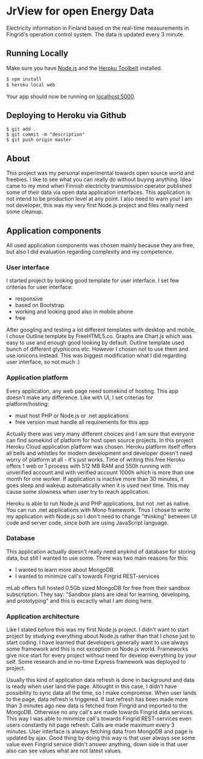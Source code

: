 # JrView for open Energy Data

Electricity information in Finland based on the real-time measurements in Fingrid's operation control system. The data is updated every 3 minute.

## Running Locally

Make sure you have [Node.js](http://nodejs.org/) and the [Heroku Toolbelt](https://toolbelt.heroku.com/) installed.

```sh
$ npm install
$ heroku local web
```

Your app should now be running on [localhost:5000](http://localhost:5000/).

## Deploying to Heroku via Github

```
$ git add .
$ git commit -m "description"
$ git push origin master
```

## About

This project was my personal experimental towards open source world and freebies. I like to see what you can really do without buying anything. Idea came to my mind when Finnish electricity transmission operator published some of their data via open data application interfaces. This application is not intend to be production level at any point. I also need to warn you! I am not developer, this was my very first Node.js project and files really need some cleanup.

## Application components

All used application components was chosen mainly because they are free, but also I did evaluation regarding complexity and my competence.

### User interface

I started project by looking good template for user interface. I set few criterias for user interface:
* responsive
* based on Bootstrap
* working and looking good also in mobile phone
* free

After googling and testing a lot different templates with desktop and mobile, I chose Outline template by FreeHTML5.co.
Graphs are Chart.js which was easy to use and enough good looking by default. Outline template used bunch of different glyphicons etc. However I chosen not to use them and use ionicons instead. This was biggest modification what I did regarding user interface, so not much :)

### Application platform
Every application, any web page need somekind of hosting. This app doesn't make any difference. Like with UI, I set criterias for platform/hosting:
* must host PHP or Node.js or .net applications
* free version must handle all requirements for this app

Actually there was very many different choices and I am sure that everyone can find somekind of platform for host open source projects. In this project Heroku Cloud application platform was chosen. Heroku platform itself offers all bells and whistles for modern development and developer doesn't need worry of platform at all - it's just works. Time of writing this free Heroku offers 1 web or 1 process with 512 MB RAM and 550h running with unverified account and with verified account 1000h which is more than one month for one worker. If application is inactive more than 30 minutes, it goes sleep and wakeup automatically when it is used next time. This may cause some slowness when user try to reach application.

Heroku is able to run Node.js and PHP applications, but not .net as native. You can run .net applications with Mono framework. Thus I chose to write my application with Node.js so I don't need to change "thinking" between UI code and server code, since both are using JavaScript language.

### Database
This application actually doesn't really need anykind of database for storing data, but still I wanted to use some. There was two main reasons for this:
* I wanted to learn more about MongoDB
* I wanted to minimize call's towards Fingrid REST-services

mLab offers full hosted 0.5Gb sized MongoDB for free from their sandbox subscription. They say: "Sandbox plans are ideal for learning, developing, and prototyping" and this is excactly what I am doing here.

### Application architecture
Like I stated before this was my first Node.js project. I didn't want to start project by studying everything about Node.js rather than that I chose just to start coding. I have learned that developers generally want to use always some framework and this is not exception on Node.js world. Frameworks give nice start for every project without need for develop everything by your self. Some research and in no-time Express framework was deployed to project.

Usually this kind of application data refresh is done in background and data is ready when user land the page. Altought in this case, I didn't have possibility to sync data all the time, so I make compromise. When user lands to the page, data refresh is triggered. If last refresh has been made more than 3 minutes ago new data is fetched from Fingrid and imported to the MongoDB. Otherwise no any call's are made towards Fingrid data services. This way I was able to minimize call's towards Fingrid REST-services even users constantly hit page refresh. Calls are made maximum every 3 minutes. User interface is always fetching data from MongoDB and page is updated by ajax. Good thing by doing this way is that user always see some value even Fingrid service didn't answer anything, down side is that user also can see values what are not latest values.
